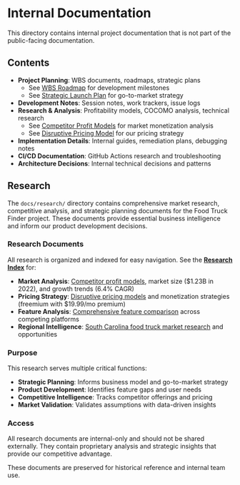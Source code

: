 # Internal Documentation

This directory contains internal project documentation that is not part of the public-facing documentation.

## Contents

- **Project Planning**: WBS documents, roadmaps, strategic plans
  - See [WBS Roadmap](./docs/WBS_ROADMAP.md) for development milestones
  - See [Strategic Launch Plan](./docs/STRATEGIC_LAUNCH_PLAN_REVISED.md) for go-to-market strategy
- **Development Notes**: Session notes, work trackers, issue logs
- **Research & Analysis**: Profitability models, COCOMO analysis, technical research
  - See [Competitor Profit Models](./docs/research/COMPETITOR_PROFIT_MODELS.md) for market monetization analysis
  - See [Disruptive Pricing Model](./docs/research/DISRUPTIVE_FOOD_TRUCK_PRICING_MODEL.md) for our pricing strategy
- **Implementation Details**: Internal guides, remediation plans, debugging notes
- **CI/CD Documentation**: GitHub Actions research and troubleshooting
- **Architecture Decisions**: Internal technical decisions and patterns

## Research

The `docs/research/` directory contains comprehensive market research, competitive analysis, and strategic planning documents for the Food Truck Finder project. These documents provide essential business intelligence and inform our product development decisions.

### Research Documents

All research is organized and indexed for easy navigation. See the **[Research Index](./docs/research/RESEARCH_INDEX.md)** for:

- **Market Analysis**: [Competitor profit models](./docs/research/COMPETITOR_PROFIT_MODELS.md), market size ($1.23B in 2022), and growth trends (6.4% CAGR)
- **Pricing Strategy**: [Disruptive pricing models](./docs/research/DISRUPTIVE_FOOD_TRUCK_PRICING_MODEL.md) and monetization strategies (freemium with $19.99/mo premium)
- **Feature Analysis**: [Comprehensive feature comparison](./docs/research/FOOD_TRUCK_APP_FEATURE_ANALYSIS.md) across competing platforms
- **Regional Intelligence**: [South Carolina food truck market research](./docs/research/FOOD_TRUCKS_IN_SOUTH_CAROLINA.md) and opportunities

### Purpose

This research serves multiple critical functions:
- **Strategic Planning**: Informs business model and go-to-market strategy
- **Product Development**: Identifies feature gaps and user needs
- **Competitive Intelligence**: Tracks competitor offerings and pricing
- **Market Validation**: Validates assumptions with data-driven insights

### Access

All research documents are internal-only and should not be shared externally. They contain proprietary analysis and strategic insights that provide our competitive advantage.

These documents are preserved for historical reference and internal team use.
